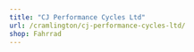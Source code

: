 ```yaml
---
title: "CJ Performance Cycles Ltd"
url: /cramlington/cj-performance-cycles-ltd/
shop: Fahrrad
---
```

